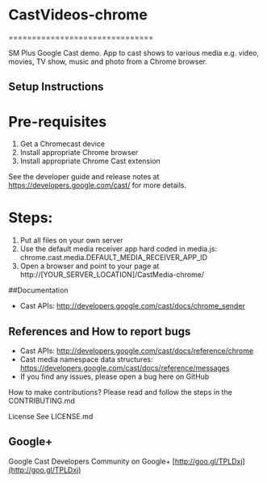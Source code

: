 # CastVideos-chrome
===============================

SM Plus Google Cast demo. App to cast shows to various media e.g. video, movies, TV show, music and photo from a Chrome browser. 

## Setup Instructions

# Pre-requisites
 1. Get a Chromecast device
 2. Install appropriate Chrome browser
 3. Install appropriate Chrome Cast extension

 See the developer guide and release notes at https://developers.google.com/cast/ for more details.
 
# Steps:
 1. Put all files on your own server
 2. Use the default media receiver app hard coded in media.js: chrome.cast.media.DEFAULT_MEDIA_RECEIVER_APP_ID 
 4. Open a browser and point to your page at http://[YOUR_SERVER_LOCATION]/CastMedia-chrome/

##Documentation
* Cast APIs: http://developers.google.com/cast/docs/chrome_sender

## References and How to report bugs
* Cast APIs: http://developers.google.com/cast/docs/reference/chrome
* Cast media namespace data structures: https://developers.google.com/cast/docs/reference/messages
* If you find any issues, please open a bug here on GitHub

How to make contributions?
Please read and follow the steps in the CONTRIBUTING.md

License
See LICENSE.md

## Google+
 Google Cast Developers Community on Google+ [http://goo.gl/TPLDxj](http://goo.gl/TPLDxj)
